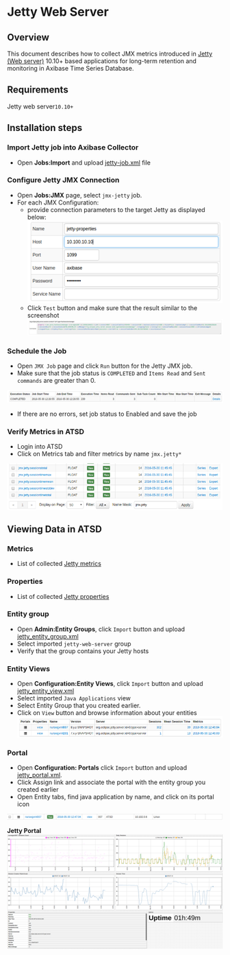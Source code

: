 # Jetty Web Server

## Overview

This document describes how to collect JMX metrics introduced in [Jetty (Web server)](http://www.eclipse.org/jetty/) 10.10+ based applications for long-term retention and monitoring in Axibase Time Series Database.

## Requirements

Jetty web server`10.10+`

## Installation steps

### Import Jetty job into Axibase Collector

 * Open **Jobs:Import** and upload [jetty-job.xml](configs/jetty_job.xml) file

### Configure Jetty JMX Connection

* Open **Jobs:JMX** page, select `jmx-jetty` job.
* For each JMX Configuration:
    * provide connection parameters to the target Jetty as displayed below:
    ![](images/jetty_jmx_configuration.png)
    * Click `Test` button and make sure that the result similar to the screenshot
    ![](images/jetty_test_jmx_configuration.png)

### Schedule the Job

* Open `JMX Job` page and click `Run` button for the Jetty JMX job.
* Make sure that the job status is `COMPLETED` and `Items Read` and `Sent commands` are greater than 0.

![](images/test_run.png)

* If there are no errors, set job status to Enabled and save the job

### Verify Metrics in ATSD

* Login into ATSD
* Click on Metrics tab and filter metrics by name `jmx.jetty*`

![](images/jetty_metrics.png)

## Viewing Data in ATSD

### Metrics

* List of collected [Jetty metrics](metric-list.md)

### Properties

* List of collected [Jetty properties](properties-list.md)


### Entity group

* Open **Admin:Entity Groups**, click `Import` button and upload  [jetty_entity_group.xml](configs/jetty_entity_group.xml)
* Select imported `jetty-web-server` group
* Verify that the group contains your Jetty hosts


### Entity Views

* Open **Configuration:Entity Views**, click `Import` button and upload  [jetty_entity_view.xml](configs/jetty_entity_view.xml)
* Select imported `Java Applications` view
* Select Entity Group that you created earlier.
* Click on `View` button and browse information about your entities
![](images/jetty_entity_view.png)


### Portal
* Open **Configuration: Portals** click `Import` button and upload [jetty_portal.xml](configs/jetty_portal.xml).
* Click Assign link and associate the portal with the entity group you created earlier
* Open Entity tabs, find java application by name, and click on its portal icon

![](images/jetty_portal_icon.png)

**Jetty Portal**
![](images/jetty_portal.png)